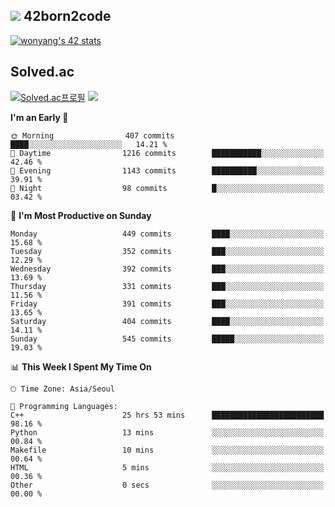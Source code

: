 
## <img src="https://img.shields.io/badge/-000000?style=flat&logo=42&logoColor=white"> 42born2code
<!--[![wonyang's 42 stats](https://badge42.vercel.app/api/v2/cl5nhe5b6007809kydha7ht42/stats?cursusId=21&coalitionId=88)](https://profile.intra.42.fr/users/wonyang)-->

[![wonyang's 42 stats](https://badge.mediaplus.ma/starryblue/wonyang?1337Badge=off&UM6P=off)](https://github.com/oakoudad/badge42)

## Solved.ac
[![Solved.ac프로필](http://mazassumnida.wtf/api/v2/generate_badge?boj=bennyws)](https://solved.ac/bennyws)
<a href="https://solved.ac/bennyws"><img src="http://mazandi.herokuapp.com/api?handle=bennyws&theme=cold"/></a>

<!--START_SECTION:waka-->
**I'm an Early 🐤** 

```text
🌞 Morning                407 commits         ████░░░░░░░░░░░░░░░░░░░░░   14.21 % 
🌆 Daytime                1216 commits        ███████████░░░░░░░░░░░░░░   42.46 % 
🌃 Evening                1143 commits        ██████████░░░░░░░░░░░░░░░   39.91 % 
🌙 Night                  98 commits          █░░░░░░░░░░░░░░░░░░░░░░░░   03.42 % 
```
📅 **I'm Most Productive on Sunday** 

```text
Monday                   449 commits         ████░░░░░░░░░░░░░░░░░░░░░   15.68 % 
Tuesday                  352 commits         ███░░░░░░░░░░░░░░░░░░░░░░   12.29 % 
Wednesday                392 commits         ███░░░░░░░░░░░░░░░░░░░░░░   13.69 % 
Thursday                 331 commits         ███░░░░░░░░░░░░░░░░░░░░░░   11.56 % 
Friday                   391 commits         ███░░░░░░░░░░░░░░░░░░░░░░   13.65 % 
Saturday                 404 commits         ████░░░░░░░░░░░░░░░░░░░░░   14.11 % 
Sunday                   545 commits         █████░░░░░░░░░░░░░░░░░░░░   19.03 % 
```


📊 **This Week I Spent My Time On** 

```text
🕑︎ Time Zone: Asia/Seoul

💬 Programming Languages: 
C++                      25 hrs 53 mins      █████████████████████████   98.16 % 
Python                   13 mins             ░░░░░░░░░░░░░░░░░░░░░░░░░   00.84 % 
Makefile                 10 mins             ░░░░░░░░░░░░░░░░░░░░░░░░░   00.64 % 
HTML                     5 mins              ░░░░░░░░░░░░░░░░░░░░░░░░░   00.36 % 
Other                    0 secs              ░░░░░░░░░░░░░░░░░░░░░░░░░   00.00 % 
```


<!--END_SECTION:waka-->
